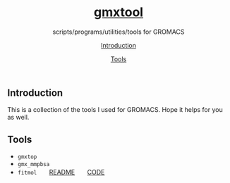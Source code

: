 <body><div class="wrapper">
	<header>
		<h1><a href="https://jerkwin.github.io/gmxtool/">gmxtool</a></h1>
		<p>scripts/programs/utilities/tools for GROMACS</p>
		<p class="view"><a href="#Introduction">Introduction</a></p>
		<p class="view"><a href="#Tools">Tools</a></p>
	</header>

<h2 id="Introduction">Introduction</h2>

<p>This is a collection of the tools I used for GROMACS. Hope it helps for you as well.</p>

<h2 id="Tools">Tools</h2></p>

<ul class="incremental">
<li><code>gmxtop</code></li>
<li><code>gmx_mmpbsa</code></li>
<li><code>fitmol</code>　　<a href="./fitmol/README.md.html">README</a>　　<a href="./fitmol/FitMol.f90">CODE</a></li>
</li>
</ul>

</div></body>